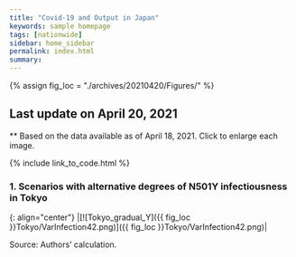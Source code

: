 ```yaml
---
title: "Covid-19 and Output in Japan"
keywords: sample homepage
tags: [nationwide]
sidebar: home_sidebar
permalink: index.html
summary:
---
```


{% assign fig_loc = "./archives/20210420/Figures/" %}

## Last update on April 20, 2021
** Based on the data available as of April 18, 2021. Click to enlarge each image.

{% include link_to_code.html %}


### 1. Scenarios with alternative degrees of N501Y infectiousness in Tokyo

<!-- #### (i) Baseline scenario

{: align="center"}
|[![Tokyo_gradual_Y]({{ fig_loc }}Tokyo/GradualRecovery1.png)]({{ fig_loc }}Tokyo/GradualRecovery1.png)|

Source: Authors’ calculation.

### (ii) Alternative scenario

{: align="center"}
|[![Tokyo_gradual_Y]({{ fig_loc }}Tokyo/GradualRecovery3.png)]({{ fig_loc }}Tokyo/GradualRecovery3.png)|

Source: Authors’ calculation. -->

<!-- ##### (iii) Variant scenario (A)

{: align="center"}
|[![Tokyo_gradual_Y]({{ fig_loc }}Tokyo/GradualRecovery41.png)]({{ fig_loc }}Tokyo/GradualRecovery41.png)|

Source: Authors’ calculation. -->

<!-- #### (iii) Variant scenario -->

{: align="center"}
|[![Tokyo_gradual_Y]({{ fig_loc }}Tokyo/VarInfection42.png)]({{ fig_loc }}Tokyo/VarInfection42.png)|

Source: Authors’ calculation.
